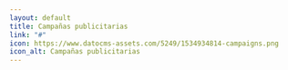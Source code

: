 ```yaml
---
layout: default
title: Campañas publicitarias
link: "#"
icon: https://www.datocms-assets.com/5249/1534934814-campaigns.png
icon_alt: Campañas publicitarias
---
```


